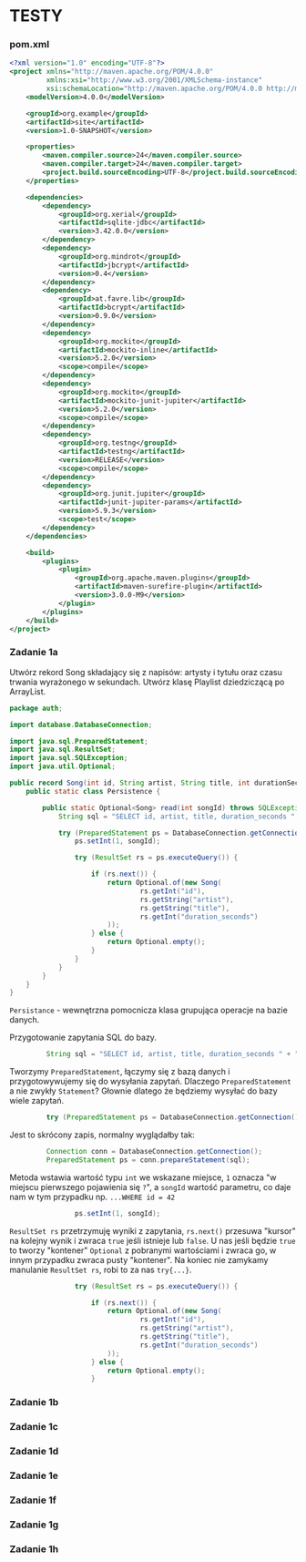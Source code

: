 # TESTY
### pom.xml
```xml
<?xml version="1.0" encoding="UTF-8"?>
<project xmlns="http://maven.apache.org/POM/4.0.0"
         xmlns:xsi="http://www.w3.org/2001/XMLSchema-instance"
         xsi:schemaLocation="http://maven.apache.org/POM/4.0.0 http://maven.apache.org/xsd/maven-4.0.0.xsd">
    <modelVersion>4.0.0</modelVersion>

    <groupId>org.example</groupId>
    <artifactId>site</artifactId>
    <version>1.0-SNAPSHOT</version>

    <properties>
        <maven.compiler.source>24</maven.compiler.source>
        <maven.compiler.target>24</maven.compiler.target>
        <project.build.sourceEncoding>UTF-8</project.build.sourceEncoding>
    </properties>

    <dependencies>
        <dependency>
            <groupId>org.xerial</groupId>
            <artifactId>sqlite-jdbc</artifactId>
            <version>3.42.0.0</version>
        </dependency>
        <dependency>
            <groupId>org.mindrot</groupId>
            <artifactId>jbcrypt</artifactId>
            <version>0.4</version>
        </dependency>
        <dependency>
            <groupId>at.favre.lib</groupId>
            <artifactId>bcrypt</artifactId>
            <version>0.9.0</version>
        </dependency>
        <dependency>
            <groupId>org.mockito</groupId>
            <artifactId>mockito-inline</artifactId>
            <version>5.2.0</version>
            <scope>compile</scope>
        </dependency>
        <dependency>
            <groupId>org.mockito</groupId>
            <artifactId>mockito-junit-jupiter</artifactId>
            <version>5.2.0</version>
            <scope>compile</scope>
        </dependency>
        <dependency>
            <groupId>org.testng</groupId>
            <artifactId>testng</artifactId>
            <version>RELEASE</version>
            <scope>compile</scope>
        </dependency>
        <dependency>
            <groupId>org.junit.jupiter</groupId>
            <artifactId>junit-jupiter-params</artifactId>
            <version>5.9.3</version>
            <scope>test</scope>
        </dependency>
    </dependencies>

    <build>
        <plugins>
            <plugin>
                <groupId>org.apache.maven.plugins</groupId>
                <artifactId>maven-surefire-plugin</artifactId>
                <version>3.0.0-M9</version>
            </plugin>
        </plugins>
    </build>
</project>
```
### Zadanie 1a
Utwórz rekord Song składający się z napisów: artysty i tytułu oraz czasu trwania wyrażonego w sekundach. Utwórz klasę Playlist dziedziczącą po ArrayList<Song>. 
```java
package auth;

import database.DatabaseConnection;

import java.sql.PreparedStatement;
import java.sql.ResultSet;
import java.sql.SQLException;
import java.util.Optional;

public record Song(int id, String artist, String title, int durationSeconds) {
    public static class Persistence {

        public static Optional<Song> read(int songId) throws SQLException {
            String sql = "SELECT id, artist, title, duration_seconds " + "FROM songs WHERE id = ?";

            try (PreparedStatement ps = DatabaseConnection.getConnection().prepareStatement(sql)) {
                ps.setInt(1, songId);

                try (ResultSet rs = ps.executeQuery()) {

                    if (rs.next()) {
                        return Optional.of(new Song(
                                rs.getInt("id"),
                                rs.getString("artist"),
                                rs.getString("title"),
                                rs.getInt("duration_seconds")
                        ));
                    } else {
                        return Optional.empty();
                    }
                }
            }
        }
    }
}

```
`Persistance` - wewnętrzna pomocnicza klasa grupująca operacje na bazie danych.


Przygotowanie zapytania SQL do bazy.
```java
         String sql = "SELECT id, artist, title, duration_seconds " + "FROM songs WHERE id = ?";
```
Tworzymy `PreparedStatement`, łączymy się z bazą danych i przygotowywujemy się do wysyłania zapytań. Dlaczego `PreparedStatement` a nie zwykły `Statement`? Głownie dlatego że będziemy wysyłać do bazy wiele zapytań.
```java
         try (PreparedStatement ps = DatabaseConnection.getConnection().prepareStatement(sql)) {
```
Jest to skrócony zapis, normalny wyglądałby tak:
```java
         Connection conn = DatabaseConnection.getConnection();
         PreparedStatement ps = conn.prepareStatement(sql);
```
Metoda wstawia wartość typu `int` we wskazane miejsce, `1` oznacza "w miejscu pierwszego pojawienia się `?`", a `songId` wartość parametru, co daje nam w tym przypadku np. `...WHERE id = 42`
```java
                ps.setInt(1, songId);
```
`ResultSet rs` przetrzymuję wyniki z zapytania, `rs.next()` przesuwa "kursor" na kolejny wynik i zwraca `true` jeśli istnieje lub `false`. U nas jeśli będzie `true` to tworzy "kontener" `Optional` z pobranymi wartościami i zwraca go, w innym przypadku zwraca pusty "kontener". Na koniec nie zamykamy manulanie `ResultSet rs`, robi to za nas `try{...}`.
```java
                try (ResultSet rs = ps.executeQuery()) {

                    if (rs.next()) {
                        return Optional.of(new Song(
                                rs.getInt("id"),
                                rs.getString("artist"),
                                rs.getString("title"),
                                rs.getInt("duration_seconds")
                        ));
                    } else {
                        return Optional.empty();
                    }
```
### Zadanie 1b
### Zadanie 1c
### Zadanie 1d
### Zadanie 1e
### Zadanie 1f
### Zadanie 1g
### Zadanie 1h
